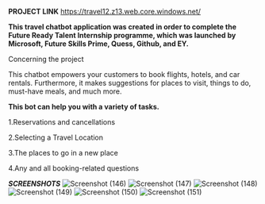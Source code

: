 **PROJECT LINK**
https://travel12.z13.web.core.windows.net/



**This travel chatbot application was created in order to complete the Future Ready Talent Internship programme, which was launched by Microsoft, Future Skills Prime, Quess, Github, and EY.**

Concerning the project



This chatbot empowers your customers to book flights, hotels, and car rentals. Furthermore, it makes suggestions for places to visit, things to do, must-have meals, and much more.



**This bot can help you with a variety of tasks.**

1.Reservations and cancellations

2.Selecting a Travel Location

3.The places to go in a new place

4.Any and all booking-related questions

***SCREENSHOTS***
![Screenshot (146)](https://user-images.githubusercontent.com/90378051/156025121-00f8e14e-46a7-44c9-894f-62a9c8a518c8.png)
![Screenshot (147)](https://user-images.githubusercontent.com/90378051/156025159-f58bcce7-a357-42bc-af6b-f5c42fafb064.png)
![Screenshot (148)](https://user-images.githubusercontent.com/90378051/156025188-2945219b-06ae-43c1-bb42-4ac2a1411455.png)
![Screenshot (149)](https://user-images.githubusercontent.com/90378051/156025222-3ef0504a-a816-48c2-9afe-715df8745fbb.png)
![Screenshot (150)](https://user-images.githubusercontent.com/90378051/156025321-9ae0df97-d99b-468a-b653-b4fa892fdf70.png)
![Screenshot (151)](https://user-images.githubusercontent.com/90378051/156025352-d76123ab-7dd6-4b00-9156-4c1fe02297ef.png)
